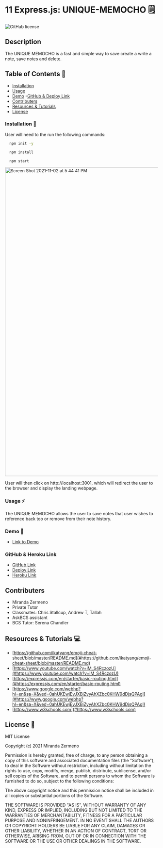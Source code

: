 # 11 Express.js: UNIQUE-MEMOCHO 🗒️

![GitHub license](https://img.shields.io/badge/license-MIT-ff69b4.svg)

## Description
The UNIQUE MEMOCHO is a fast and simple way to save  create a write a note, save notes and delete. 


## Table of Contents 🔎
- [Installation](#installation)
- [Usage](#usage)
- [Demo](#demo)
 -[GitHub & Deploy Link](#githubdeploylink)
- [Contributers](#contributers)
- [Resources & Tutorials](#resources&tutorials)
- [License](#license)

### Installation  💾
User will need to the run the following commands: 

```bash
  npm init -y 
``` 
```bash
  npm install 
``` 
```bash
  npm start
```

<img width="1018" alt="Screen Shot 2021-11-02 at 5 44 41 PM" src="https://user-images.githubusercontent.com/87839888/139962092-56e8dae0-67af-4dae-a08b-0a0fcb23665b.png">

User will then click on http://localhost:3001, which will redirect the user to the browser and display the landing webpage.


### Usage ⚡
The UNIQUE MEMOCHO allows the user to  save notes that user wishes to reference back too or remove from their note history. 

### Demo 🎥

* [Link to Demo](https://watch.screencastify.com/v/NE0eQF3vBBeeOX0gZOtd)

### GitHub & Heroku Link

* [GitHub Link](https://github.com/Zermeno94/UNIQUE-MEMOCHO)
* [Deploy Link](https://zermeno94.github.io/UNIQUE-MEMOCHO/)
* [Heroku Link](https://unique-memocho.herokuapp.com/)

## Contributers
* Miranda Zermeno
* Private Tutor
* Classmates: Chris Stallcup, Andrew T, Tallah 
* AskBCS assistant
* BCS Tutor: Serena Chandler

## Resources & Tutorials  💻

* [https://github.com/ikatyang/emoji-cheat-sheet/blob/master/README.md](#https://github.com/ikatyang/emoji-cheat-sheet/blob/master/README.md)
* [https://www.youtube.com/watch?v=iM_S4RczozU](#https://www.youtube.com/watch?v=iM_S4RczozU)
* [https://expressjs.com/en/starter/basic-routing.html](#https://expressjs.com/en/starter/basic-routing.html)
* [https://www.google.com/webhp?hl=en&sa=X&ved=0ahUKEwjEvJXBjZvyAhXZbc0KHW9dDjsQPAgI](#https://www.google.com/webhp?hl=en&sa=X&ved=0ahUKEwjEvJXBjZvyAhXZbc0KHW9dDjsQPAgI)
* [https://www.w3schools.com](#https://www.w3schools.com)


## License 📍
MIT License

Copyright (c) 2021 Miranda Zermeno

Permission is hereby granted, free of charge, to any person obtaining a copy
of this software and associated documentation files (the "Software"), to deal
in the Software without restriction, including without limitation the rights
to use, copy, modify, merge, publish, distribute, sublicense, and/or sell
copies of the Software, and to permit persons to whom the Software is
furnished to do so, subject to the following conditions:

The above copyright notice and this permission notice shall be included in all
copies or substantial portions of the Software.

THE SOFTWARE IS PROVIDED "AS IS", WITHOUT WARRANTY OF ANY KIND, EXPRESS OR
IMPLIED, INCLUDING BUT NOT LIMITED TO THE WARRANTIES OF MERCHANTABILITY,
FITNESS FOR A PARTICULAR PURPOSE AND NONINFRINGEMENT. IN NO EVENT SHALL THE
AUTHORS OR COPYRIGHT HOLDERS BE LIABLE FOR ANY CLAIM, DAMAGES OR OTHER
LIABILITY, WHETHER IN AN ACTION OF CONTRACT, TORT OR OTHERWISE, ARISING FROM,
OUT OF OR IN CONNECTION WITH THE SOFTWARE OR THE USE OR OTHER DEALINGS IN THE
SOFTWARE.
